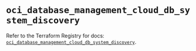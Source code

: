 # `oci_database_management_cloud_db_system_discovery`

Refer to the Terraform Registry for docs: [`oci_database_management_cloud_db_system_discovery`](https://registry.terraform.io/providers/oracle/oci/7.19.0/docs/resources/database_management_cloud_db_system_discovery).
